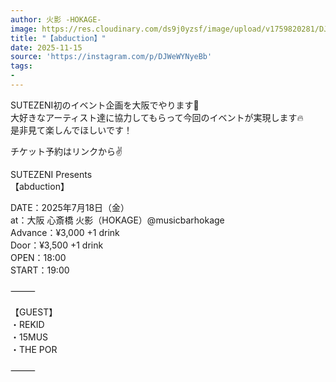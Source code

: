 ```yaml
---
author: 火影 -HOKAGE-
image: https://res.cloudinary.com/ds9j0yzsf/image/upload/v1759820281/DJWeWYNyeBb.jpg
title: "【abduction】"
date: 2025-11-15
source: 'https://instagram.com/p/DJWeWYNyeBb'
tags:
- 
---
```

SUTEZENI初のイベント企画を大阪でやります🤙<br>
大好きなアーティスト達に協力してもらって今回のイベントが実現します🔥<br>
是非見て楽しんでほしいです！

チケット予約はリンクから✌️

SUTEZENI Presents<br>
【abduction】

DATE：2025年7月18日（金）<br>
at：大阪 心斎橋 火影（HOKAGE）@musicbarhokage<br>
Advance：¥3,000 +1 drink<br>
Door：¥3,500 +1 drink<br>
OPEN：18:00<br>
START：19:00

⸻

【GUEST】<br>
・REKID<br>
・15MUS<br>
・THE POR

⸻